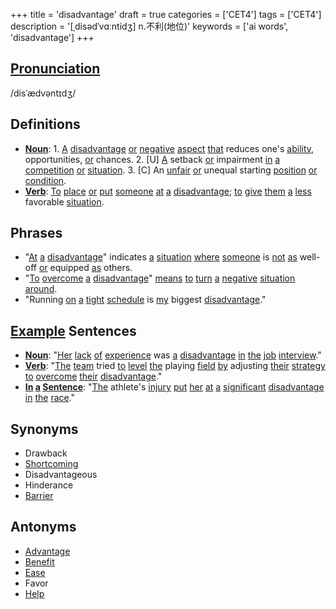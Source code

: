 +++
title = 'disadvantage'
draft = true
categories = ['CET4']
tags = ['CET4']
description = '[ˌdisədˈvɑːntidʒ] n.不利(地位)'
keywords = ['ai words', 'disadvantage']
+++

## [Pronunciation](/en/post/pronunciation/)
/disˈædvəntɪdʒ/

## Definitions
- **[Noun](/en/post/noun/)**: 1. [A](/en/post/a/) [disadvantage](/en/post/disadvantage/) [or](/en/post/or/) [negative](/en/post/negative/) [aspect](/en/post/aspect/) [that](/en/post/that/) reduces one's [ability](/en/post/ability/), opportunities, [or](/en/post/or/) chances. 2. [U] [A](/en/post/a/) setback [or](/en/post/or/) impairment [in](/en/post/in/) [a](/en/post/a/) [competition](/en/post/competition/) [or](/en/post/or/) [situation](/en/post/situation/). 3. [C] An [unfair](/en/post/unfair/) [or](/en/post/or/) unequal starting [position](/en/post/position/) [or](/en/post/or/) [condition](/en/post/condition/).
- **[Verb](/en/post/verb/)**: [To](/en/post/to/) [place](/en/post/place/) [or](/en/post/or/) [put](/en/post/put/) [someone](/en/post/someone/) [at](/en/post/at/) [a](/en/post/a/) [disadvantage](/en/post/disadvantage/); [to](/en/post/to/) [give](/en/post/give/) [them](/en/post/them/) [a](/en/post/a/) [less](/en/post/less/) favorable [situation](/en/post/situation/).

## Phrases
- "[At](/en/post/at/) [a](/en/post/a/) [disadvantage](/en/post/disadvantage/)" indicates [a](/en/post/a/) [situation](/en/post/situation/) [where](/en/post/where/) [someone](/en/post/someone/) is [not](/en/post/not/) [as](/en/post/as/) well-off [or](/en/post/or/) equipped [as](/en/post/as/) others.
- "[To](/en/post/to/) [overcome](/en/post/overcome/) [a](/en/post/a/) [disadvantage](/en/post/disadvantage/)" [means](/en/post/means/) [to](/en/post/to/) [turn](/en/post/turn/) [a](/en/post/a/) [negative](/en/post/negative/) [situation](/en/post/situation/) [around](/en/post/around/).
- "Running [on](/en/post/on/) [a](/en/post/a/) [tight](/en/post/tight/) [schedule](/en/post/schedule/) is [my](/en/post/my/) biggest [disadvantage](/en/post/disadvantage/)."

## [Example](/en/post/example/) Sentences
- **[Noun](/en/post/noun/)**: "[Her](/en/post/her/) [lack](/en/post/lack/) [of](/en/post/of/) [experience](/en/post/experience/) was [a](/en/post/a/) [disadvantage](/en/post/disadvantage/) [in](/en/post/in/) [the](/en/post/the/) [job](/en/post/job/) [interview](/en/post/interview/)."
- **[Verb](/en/post/verb/)**: "[The](/en/post/the/) [team](/en/post/team/) tried [to](/en/post/to/) [level](/en/post/level/) [the](/en/post/the/) playing [field](/en/post/field/) [by](/en/post/by/) adjusting [their](/en/post/their/) [strategy](/en/post/strategy/) [to](/en/post/to/) [overcome](/en/post/overcome/) [their](/en/post/their/) [disadvantage](/en/post/disadvantage/)."
- **[In](/en/post/in/) [a](/en/post/a/) [Sentence](/en/post/sentence/)**: "[The](/en/post/the/) athlete's [injury](/en/post/injury/) [put](/en/post/put/) [her](/en/post/her/) [at](/en/post/at/) [a](/en/post/a/) [significant](/en/post/significant/) [disadvantage](/en/post/disadvantage/) [in](/en/post/in/) [the](/en/post/the/) [race](/en/post/race/)."

## Synonyms
- Drawback
- [Shortcoming](/en/post/shortcoming/)
- Disadvantageous
- Hinderance
- [Barrier](/en/post/barrier/)

## Antonyms
- [Advantage](/en/post/advantage/)
- [Benefit](/en/post/benefit/)
- [Ease](/en/post/ease/)
- Favor
- [Help](/en/post/help/)
